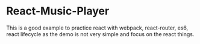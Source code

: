 # React-Music-Player
This is a good example to practice react with webpack, react-router, es6, react lifecycle as the demo is not very simple and focus on the react things.
